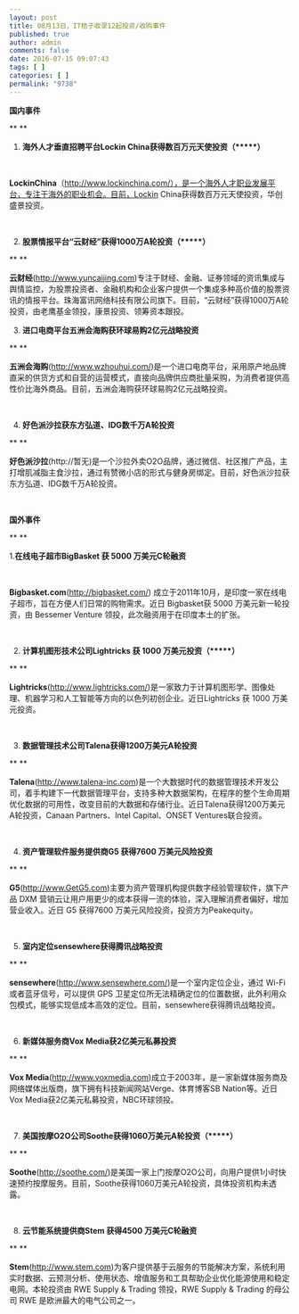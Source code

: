 ```yaml
---
layout: post
title: 08月13日，IT桔子收录12起投资/收购事件
published: true
author: admin
comments: false
date: 2016-07-15 09:07:43
tags: [ ]
categories: [ ]
permalink: "9738"
---
```

**国内事件**

** **

1. **海外人才垂直招聘平台Lockin China获得数百万元天使投资（\*****）**

&nbsp;

**LockinChina**（http://www.lockinchina.com/），是一个海外人才职业发展平台，专注于海外的职业机会。目前，Lockin China获得数百万元天使投资，华创盛景投资。

&nbsp;

2. **股票情报平台“云财经”获得1000万A轮投资（\*****）**

** **

**云财经**(http://www.yuncaijing.com)专注于财经、金融、证券领域的资讯集成与舆情监控，为股票投资者、金融机构和企业客户提供一个集成多种高价值的股票资讯的情报平台。珠海富讯网络科技有限公司旗下。目前，“云财经”获得1000万A轮投资，由老鹰基金领投，康景投资、领筹资本跟投。
  
3. **进口电商平台五洲会海购获环球易购2亿元战略投资**

** **

**五洲会海购**(http://www.wzhouhui.com/)是一个进口电商平台，采用原产地品牌直采的供货方式和自营的运营模式，直接向品牌供应商批量采购，为消费者提供高性价比海外商品。目前，五洲会海购获环球易购2亿元战略投资。

&nbsp;

4. **好色派沙拉获东方弘道、IDG数千万A轮投资**

** **

**好色派沙拉**(http://暂无)是一个沙拉外卖O2O品牌，通过微信、社区推广产品，主打增肌减脂主食沙拉，通过有赞微小店的形式与健身房绑定。目前，好色派沙拉获东方弘道、IDG数千万A轮投资。

&nbsp;

**国外事件**

** **

1.**在线电子超市BigBasket 获 5000 万美元C轮融资**

&nbsp;

**Bigbasket.com**(http://bigbasket.com/) 成立于2011年10月，是印度一家在线电子超市，旨在方便人们日常的购物需求。近日 Bigbasket获 5000 万美元新一轮投资，由 Bessemer Venture 领投，此次融资用于在印度本土的扩张。

&nbsp;

2. **计算机图形技术公司Lightricks 获 1000 万美元投资（\*****）**

** **

**Lightricks**(http://www.lightricks.com/)是一家致力于计算机图形学、图像处理、机器学习和人工智能等方向的以色列初创企业。近日Lightricks 获 1000 万美元投资。

&nbsp;

3. **数据管理技术公司Talena获得1200万美元A轮投资**

** **

**Talena**(http://www.talena-inc.com)是一个大数据时代的数据管理技术开发公司，着手构建下一代数据管理平台，支持多种大数据架构，在程序的整个生命周期优化数据的可用性，改变目前的大数据和存储行业。近日Talena获得1200万美元A轮投资，Canaan Partners、Intel Capital、ONSET Ventures联合投资。

&nbsp;

4. **资产管理软件服务提供商G5 获得7600 万美元风险投资**

** **

**G5**(http://www.GetG5.com)主要为资产管理机构提供数字经验管理软件，旗下产品 DXM 营销云让用户用更少的成本获得一流的体验，深入理解消费者偏好，增加营业收入。近日 G5 获得7600 万美元风险投资，投资方为Peakequity。

&nbsp;

5. **室内定位sensewhere获得腾讯战略投资**

** **

**sensewhere**(http://www.sensewhere.com/)是一个室内定位企业，通过 Wi-Fi 或者蓝牙信号，可以提供 GPS 卫星定位所无法精确定位的位置数据，此外利用众包模式，能够实现低成本高效的定位。目前，sensewhere获得腾讯战略投资。

&nbsp;

6. **新媒体服务商Vox Media获2亿美元私募投资**

** **

**Vox Media**(http://www.voxmedia.com)成立于2003年，是一家新媒体服务商及网络媒体出版商，旗下拥有科技新闻网站Verge、体育博客SB Nation等。近日Vox Media获2亿美元私募投资，NBC环球领投。

&nbsp;

7. **美国按摩O2O公司Soothe获得1060万美元A轮投资（\*****）**

** **

**Soothe**(http://soothe.com/)是美国一家上门按摩O2O公司，向用户提供1小时快速预约按摩服务。目前，Soothe获得1060万美元A轮投资，具体投资机构未透露。

&nbsp;

8. **云节能系统提供商Stem 获得4500 万美元C轮融资**

** **

**Stem**(http://www.stem.com)为客户提供基于云服务的节能解决方案，系统利用实时数据、云预测分析、使用状态、增值服务和工具帮助企业优化能源使用和稳定电网。本轮投资由 RWE Supply & Trading 领投，RWE Supply & Trading 的母公司 RWE 是欧洲最大的电气公司之一。